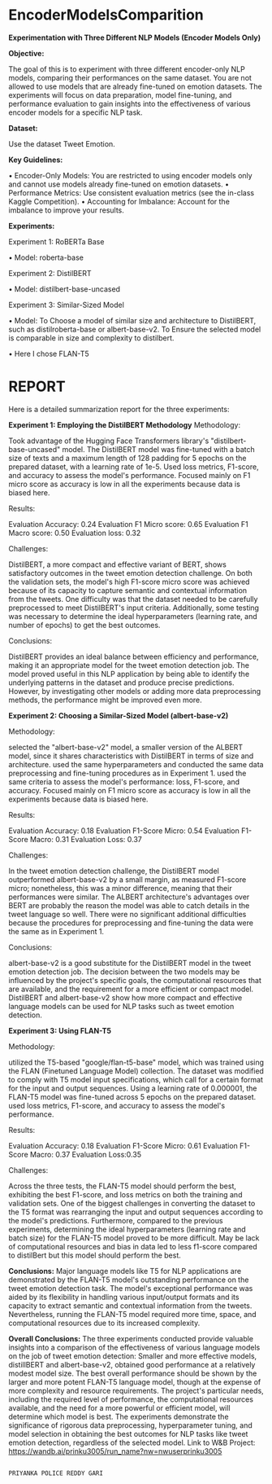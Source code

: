 # EncoderModelsComparition
**Experimentation with Three Different NLP Models (Encoder Models Only)**

**Objective:**

The goal of this is to experiment with three different encoder-only NLP models, comparing their performances on the same dataset. You are not allowed to use models that are already fine-tuned on emotion datasets. The experiments will focus on data preparation, model fine-tuning, and performance evaluation to gain insights into the effectiveness of various encoder models for a specific NLP task.

**Dataset:**

Use the dataset Tweet Emotion.

**Key Guidelines:**

•	Encoder-Only Models: You are restricted to using encoder models only and cannot use models already fine-tuned on emotion datasets.
•	Performance Metrics: Use consistent evaluation metrics (see the in-class Kaggle Competition). 
•	Accounting for Imbalance: Account for the imbalance to improve your results.

**Experiments:**

Experiment 1: RoBERTa Base

•	Model: roberta-base

Experiment 2: DistilBERT

•	Model: distilbert-base-uncased

Experiment 3: Similar-Sized Model

•	Model: To Choose a model of similar size and architecture to DistilBERT, such as distilroberta-base or albert-base-v2. To Ensure the selected model is comparable in size and complexity to distilbert.

•	Here I chose FLAN-T5

# REPORT
Here is a detailed summarization report for the three experiments:

**Experiment 1: Employing the DistilBERT Methodology**
Methodology:

Took advantage of the Hugging Face Transformers library's "distilbert-base-uncased" model. The DistilBERT model was fine-tuned with a batch size of texts and a maximum length of 128 padding for 5 epochs on the prepared dataset, with a learning rate of 1e-5. Used loss metrics, F1-score, and accuracy to assess the model's performance. Focused mainly on F1 micro score as accuracy is low in all the experiments because data is biased here.

Results:

Evaluation Accuracy: 0.24
Evaluation F1 Micro score: 0.65
Evaluation F1 Macro score: 0.50
Evaluation loss: 0.32

Challenges:

DistilBERT, a more compact and effective variant of BERT, shows satisfactory outcomes in the tweet emotion detection challenge. On both the validation sets, the model's high F1-score micro score was achieved because of its capacity to capture semantic and contextual information from the tweets. One difficulty was that the dataset needed to be carefully preprocessed to meet DistilBERT's input criteria. Additionally, some testing was necessary to determine the ideal hyperparameters (learning rate, and number of epochs) to get the best outcomes.

Conclusions:

DistilBERT provides an ideal balance between efficiency and performance, making it an appropriate model for the tweet emotion detection job. The model proved useful in this NLP application by being able to identify the underlying patterns in the dataset and produce precise predictions. However, by investigating other models or adding more data preprocessing methods, the performance might be improved even more.

**Experiment 2: Choosing a Similar-Sized Model (albert-base-v2)**

Methodology:

selected the "albert-base-v2" model, a smaller version of the ALBERT model, since it shares characteristics with DistilBERT in terms of size and architecture. used the same hyperparameters and conducted the same data preprocessing and fine-tuning procedures as in Experiment 1. used the same criteria to assess the model's performance: loss, F1-score, and accuracy. Focused mainly on F1 micro score as accuracy is low in all the experiments because data is biased here.

Results:

Evaluation Accuracy: 0.18
Evaluation F1-Score Micro: 0.54
Evaluation F1-Score Macro: 0.31
Evaluation Loss: 0.37

Challenges:

In the tweet emotion detection challenge, the DistilBERT model outperformed albert-base-v2 by a small margin, as measured F1-score micro; nonetheless, this was a minor difference, meaning that their performances were similar. The ALBERT architecture's advantages over BERT are probably the reason the model was able to catch details in the tweet language so well. There were no significant additional difficulties because the procedures for preprocessing and fine-tuning the data were the same as in Experiment 1.

Conclusions:

albert-base-v2 is a good substitute for the DistilBERT model in the tweet emotion detection job. The decision between the two models may be influenced by the project's specific goals, the computational resources that are available, and the requirement for a more efficient or compact model. DistilBERT and albert-base-v2 show how more compact and effective language models can be used for NLP tasks such as tweet emotion detection.

**Experiment 3: Using FLAN-T5**

Methodology:

utilized the T5-based "google/flan-t5-base" model, which was trained using the FLAN (Finetuned Language Model) collection. The dataset was modified to comply with T5 model input specifications, which call for a certain format for the input and output sequences. Using a learning rate of 0.000001, the FLAN-T5 model was fine-tuned across 5 epochs on the prepared dataset. used loss metrics, F1-score, and accuracy to assess the model's performance.

Results:

Evaluation Accuracy: 0.18
Evaluation F1-Score Micro: 0.61
Evaluation F1-Score Macro: 0.37
Evaluation Loss:0.35

Challenges:

Across the three tests, the FLAN-T5 model should perform the best, exhibiting the best F1-score, and loss metrics on both the training and validation sets. One of the biggest challenges in converting the dataset to the T5 format was rearranging the input and output sequences according to the model's predictions. Furthermore, compared to the previous experiments, determining the ideal hyperparameters (learning rate and batch size) for the FLAN-T5 model proved to be more difficult. May be lack of computational resources and bias in data led to less f1-score compared to distilBert but this model should perform the best.

**Conclusions:**
Major language models like T5 for NLP applications are demonstrated by the FLAN-T5 model's outstanding performance on the tweet emotion detection task. The model's exceptional performance was aided by its flexibility in handling various input/output formats and its capacity to extract semantic and contextual information from the tweets. Nevertheless, running the FLAN-T5 model required more time, space, and computational resources due to its increased complexity.

**Overall Conclusions:**
The three experiments conducted provide valuable insights into a comparison of the effectiveness of various language models on the job of tweet emotion detection: Smaller and more effective models, distillBERT and albert-base-v2, obtained good performance at a relatively modest model size. 
The best overall performance should be shown by the larger and more potent FLAN-T5 language model, though at the expense of more complexity and resource requirements.
The project's particular needs, including the required level of performance, the computational resources available, and the need for a more powerful or efficient model, will determine which model is best. The experiments demonstrate the significance of rigorous data preprocessing, hyperparameter tuning, and model selection in obtaining the best outcomes for NLP tasks like tweet emotion detection, regardless of the selected model.
Link to W&B Project: https://wandb.ai/prinku3005/run_name?nw=nwuserprinku3005
                                                                               
                                                                           PRIYANKA POLICE REDDY GARI

